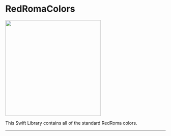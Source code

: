 RedRomaColors
=================

[<img src="http://brand.redroma.tech/Logos/RedRoma-Logo%402x.png" width="300">](http://RedRoma.tech)

This Swift Library contains all of the standard RedRoma colors.

---
